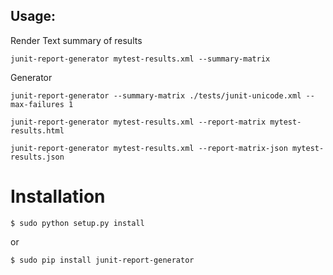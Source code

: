 
## Usage:

Render Text summary of results

```
junit-report-generator mytest-results.xml --summary-matrix
```

Generator

```
junit-report-generator --summary-matrix ./tests/junit-unicode.xml --max-failures 1
```

```
junit-report-generator mytest-results.xml --report-matrix mytest-results.html
```

```
junit-report-generator mytest-results.xml --report-matrix-json mytest-results.json
```
# Installation

```
$ sudo python setup.py install
```
or
```
$ sudo pip install junit-report-generator
```

